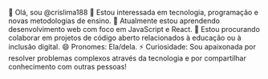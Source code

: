 👋 Olá, sou @crislima188
👀 Estou interessada em tecnologia, programação e novas metodologias de ensino.
🌱 Atualmente estou aprendendo desenvolvimento web com foco em JavaScript e React.
💞️ Estou procurando colaborar em projetos de código aberto relacionados à educação ou à inclusão digital.
😄 Pronomes: Ela/dela.
⚡ Curiosidade: Sou apaixonada por resolver problemas complexos através da tecnologia e por compartilhar conhecimento com outras pessoas!




<!---
crislima188/crislima188 is a ✨ special ✨ repository because its `README.md` (this file) appears on your GitHub profile.
You can click the Preview link to take a look at your changes.
--->
